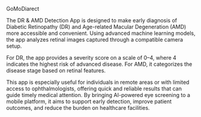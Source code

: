 GoMoDiarect

The DR & AMD Detection App is designed to make early diagnosis of Diabetic Retinopathy (DR) and Age-related Macular Degeneration (AMD) more accessible and convenient. Using advanced machine learning models, the app analyzes retinal images captured through a compatible camera setup.

For DR, the app provides a severity score on a scale of 0–4, where 4 indicates the highest risk of advanced disease. For AMD, it categorizes the disease stage based on retinal features.

This app is especially useful for individuals in remote areas or with limited access to ophthalmologists, offering quick and reliable results that can guide timely medical attention. By bringing AI-powered eye screening to a mobile platform, it aims to support early detection, improve patient outcomes, and reduce the burden on healthcare facilities.
